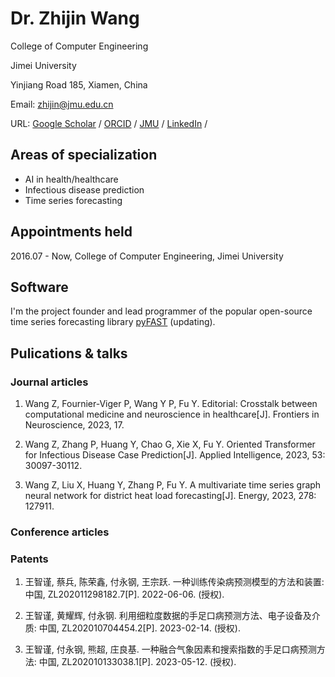 # Dr. Zhijin Wang

College of Computer Engineering

Jimei University

Yinjiang Road 185, Xiamen, China

Email: zhijin@jmu.edu.cn

URL: [Google Scholar](https://scholar.google.com/citations?user=rKUpBpMAAAAJ&hl=en) / [ORCID](https://orcid.org/0000-0002-7962-2827) / [JMU](https://cec.jmu.edu.cn/info/1008/5733.htm) / [LinkedIn](https://www.linkedin.com/in/zhijinwang/) / 

## Areas of specialization

- AI in health/healthcare
- Infectious disease prediction
- Time series forecasting

## Appointments held

2016.07 - Now, College of Computer Engineering, Jimei University

## Software

I'm the project founder and lead programmer of the popular open-source time series forecasting library [pyFAST](http://github.com/freepose/fast) (updating).

## Pulications & talks

### Journal articles

1. Wang Z, Fournier-Viger P, Wang Y P, Fu Y. Editorial: Crosstalk between computational medicine and neuroscience in healthcare[J]. Frontiers in Neuroscience, 2023, 17.
   
2. Wang Z, Zhang P, Huang Y, Chao G, Xie X, Fu Y. Oriented Transformer for Infectious Disease Case Prediction[J]. Applied Intelligence, 2023, 53: 30097-30112.

3. Wang Z, Liu X, Huang Y, Zhang P, Fu Y. A multivariate time series graph neural network for district heat load forecasting[J]. Energy, 2023, 278: 127911.

### Conference articles

### Patents

1. 王智谨, 蔡兵, 陈荣鑫, 付永钢, 王宗跃. 一种训练传染病预测模型的方法和装置: 中国, ZL202011298182.7[P]. 2022-06-06. (授权).

2. 王智谨, 黄耀辉, 付永钢. 利用细粒度数据的手足口病预测方法、电子设备及介质: 中国, ZL202010704454.2[P]. 2023-02-14. (授权).

3. 王智谨, 付永钢, 熊超, 庄良基. 一种融合气象因素和搜索指数的手足口病预测方法: 中国, ZL202010133038.1[P]. 2023-05-12. (授权).



